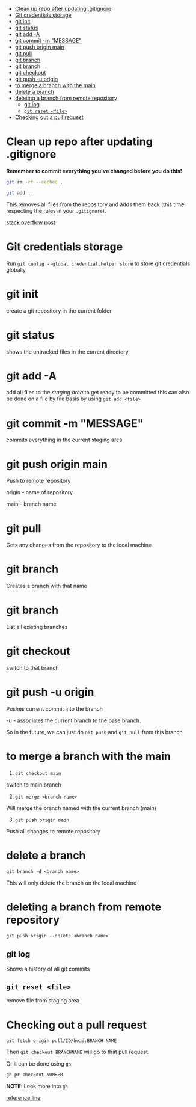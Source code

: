 <!-- vim-markdown-toc GFM -->

* [Clean up repo after updating .gitignore](#clean-up-repo-after-updating-gitignore)
* [Git credentials storage](#git-credentials-storage)
* [git init](#git-init)
* [git status](#git-status)
* [git add -A](#git-add--a)
* [git commit -m "MESSAGE"](#git-commit--m-message)
* [git push origin main](#git-push-origin-main)
* [git pull](#git-pull)
* [git branch <new branch name>](#git-branch-new-branch-name)
* [git branch](#git-branch)
* [git checkout](#git-checkout)
* [git push -u origin <branch name>](#git-push--u-origin-branch-name)
* [to merge a branch with the main](#to-merge-a-branch-with-the-main)
* [delete a branch](#delete-a-branch)
* [deleting a branch from remote repository](#deleting-a-branch-from-remote-repository)
    * [git log](#git-log)
    * [`git reset <file>`](#git-reset-file)
* [Checking out a pull request](#checking-out-a-pull-request)

<!-- vim-markdown-toc -->

# Clean up repo after updating .gitignore

**Remember to commit everything you've changed before you do this!**

```bash
git rm -rf --cached .

git add .
```

This removes all files from the repository and adds them back (this time
respecting the rules in your `.gitignore`).

[stack overflow post](https://stackoverflow.com/questions/25436312/gitignore-not-working)

# Git credentials storage

Run `git config --global credential.helper store` to store git credentials
globally

# git init

create a git repository in the current folder

# git status

shows the untracked files in the current directory

# git add -A

add all files to the *staging area* to get ready to be
committed
    this can also be done on a file by file basis by
    using `git add <file>`

# git commit -m "MESSAGE"

commits everything in the current staging area

# git push origin main

Push to remote repository

origin - name of repository

main - branch name

# git pull

Gets any changes from the repository to the local machine

# git branch <new branch name>

Creates a branch with that name

# git branch

List all existing branches

# git checkout 

switch to that branch

# git push -u origin <branch name>

Pushes current commit into the branch

-u - associates the current branch to the base branch.

So in the future, we can just do `git push` and `git pull` from this branch

# to merge a branch with the main

1. `git checkout main`

switch to main branch

2. `git merge <branch name>`

Will merge the branch named with the current branch
(main)

3. `git push origin main`

Push all changes to remote repository

# delete a branch

`git branch -d <branch name>`

This will only delete the branch on the local machine

# deleting a branch from remote repository

`git push origin --delete <branch name>`

## git log

Shows a history of all git commits

`git reset <file>`
--------------------------
remove file from staging area

# Checking out a pull request

`git fetch origin pull/ID/head:BRANCH NAME`

Then `git checkout BRANCHNAME` will go to that pull request.

Or it can be done using `gh`:

```bash
gh pr checkout NUMBER
```

**NOTE**: Look more into `gh`

[reference line](https://cli.github.com/manual/gh_pr_checkout)
